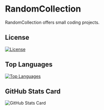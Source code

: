 # RandomCollection

RandomCollection offers small coding projects.

## License

[![License](https://img.shields.io/badge/License-MIT-brightgreen.svg)](https://opensource.org/licenses/MIT)

## Top Languages

[![Top Languages](https://github-readme-stats.vercel.app/api/top-langs/?username=RandomCollection&layout=compact&theme=radical)](https://github.com/RandomCollection/github-readme-stats)

## GitHub Stats Card

![GitHub Stats Card](https://github-readme-stats.vercel.app/api?username=RandomCollection&show_icons=true&theme=radical)
